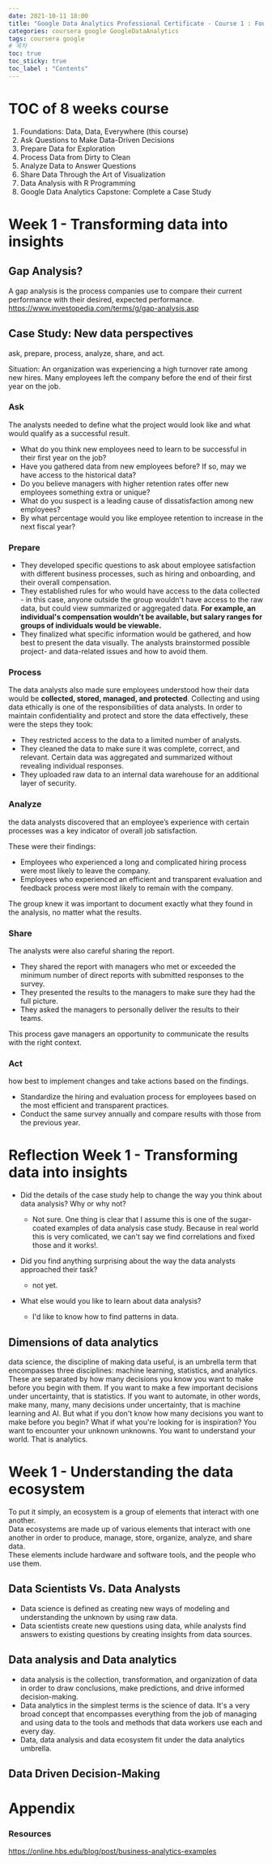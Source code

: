 ```yaml
---
date: 2021-10-11 18:00
title: "Google Data Analytics Professional Certificate - Course 1 : Foundations: Data, Data, Everywhere - week 1"
categories: coursera google GoogleDataAnalytics
tags: coursera google
# 목차
toc: true  
toc_sticky: true 
toc_label : "Contents"
---
```


# TOC of 8 weeks course
1. Foundations: Data, Data, Everywhere (this course)
2. Ask Questions to Make Data-Driven Decisions
3. Prepare Data for Exploration
4. Process Data from Dirty to Clean
5. Analyze Data to Answer Questions
6. S​hare Data Through the Art of Visualization 
7. Data Analysis with R Programming 
8. Google D​ata Analytics Capstone: Complete a Case Study 


# Week 1 - Transforming data into insights

## Gap Analysis?
A gap analysis is the process companies use to compare their current performance with their desired, expected performance.  
<https://www.investopedia.com/terms/g/gap-analysis.asp>  

## Case Study: New data perspectives
ask, prepare, process, analyze, share, and act. 

Situation: An organization was experiencing a high turnover rate among new hires. Many employees left the company before the end of their first year on the job.  


### Ask
The analysts needed to define what the project would look like and what would qualify as a successful result.

- What do you think new employees need to learn to be successful in their first year on the job? 
- Have you gathered data from new employees before? If so, may we have access to the historical data?
- Do you believe managers with higher retention rates offer new employees something extra or unique?
- What do you suspect is a leading cause of dissatisfaction among new employees?
- By what percentage would you like employee retention to increase in the next fiscal year?

### Prepare
- They developed specific questions to ask about employee satisfaction with different business processes, such as hiring and onboarding, and their overall compensation. 
- They established rules for who would have access to the data collected - in this case, anyone outside the group wouldn't have access to the raw data, but could view summarized or aggregated data. **For example, an individual's compensation wouldn't be available, but salary ranges for groups of individuals would be viewable.**
- They finalized what specific information would be gathered, and how best to present the data visually. The analysts brainstormed possible project- and data-related issues and how to avoid them. 

### Process
The data analysts also made sure employees understood how their data would be **collected, stored, managed, and protected**. Collecting and using data ethically is one of the responsibilities of data analysts. In order to maintain confidentiality and protect and store the data effectively, these were the steps they took:

- They restricted access to the data to a limited number of analysts. 
- They cleaned the data to make sure it was complete, correct, and relevant. Certain data was aggregated and summarized without revealing individual responses. 
- They uploaded raw data to an internal data warehouse for an additional layer of security. 


### Analyze
the data analysts discovered that an employee’s experience with certain processes was a key indicator of overall job satisfaction.

These were their findings:

- Employees who experienced a long and complicated hiring process were most likely to leave the company. 
- Employees who experienced an efficient and transparent evaluation and feedback process were most likely to remain with the company. 

The group knew it was important to document exactly what they found in the analysis, no matter what the results.

### Share
The analysts were also careful sharing the report.

- They shared the report with managers who met or exceeded the minimum number of direct reports with submitted responses to the survey. 
- They presented the results to the managers to make sure they had the full picture. 
- They asked the managers to personally deliver the results to their teams. 

This process gave managers an opportunity to communicate the results with the right context.

### Act
how best to implement changes and take actions based on the findings.

- Standardize the hiring and evaluation process for employees based on the most efficient and transparent practices. 
- Conduct the same survey annually and compare results with those from the previous year. 


# Reflection Week 1 - Transforming data into insights
- Did the details of the case study help to change the way you think about data analysis? Why or why not?
    - Not sure. One thing is clear that I assume this is one of the sugar-coated examples of data analysis case study. Because in real world this is very comlicated, we can't say we find correlations and fixed those and it works!.

- Did you find anything surprising about the way the data analysts approached their task?
     - not yet.

- What else would you like to learn about data analysis?
    - I'd like to know how to find patterns in data.

## Dimensions of data analytics
data science, the discipline of making data useful, is an umbrella term that encompasses three disciplines: machine learning, statistics, and analytics. These are separated by how many decisions you know you want to make before you begin with them. If you want to make a few important decisions under uncertainty, that is statistics. If you want to automate, in other words, make many, many, many decisions under uncertainty, that is machine learning and AI. But what if you don't know how many decisions you want to make before you begin? What if what you're looking for is inspiration? You want to encounter your unknown unknowns. You want to understand your world. That is analytics.

# Week 1 - Understanding the data ecosystem
To put it simply, an ecosystem is a group of elements that interact with one another.   
Data ecosystems are made up of various elements that interact with one another in order to produce, manage, store, organize, analyze, and share data.  
These elements include hardware and software tools, and the people who use them.

## Data Scientists Vs. Data Analysts
- Data science is defined as creating new ways of modeling and understanding the unknown by using raw data.
- Data scientists create new questions using data, while analysts find answers to existing questions by creating insights from data sources.

## Data analysis and Data analytics
-  data analysis is the collection, transformation, and organization of data in order to draw conclusions, make predictions, and drive informed decision-making.
- Data analytics in the simplest terms is the science of data. It's a very broad concept that encompasses everything from the job of managing and using data to the tools and methods that data workers use each and every day. 
- Data, data analysis and data ecosystem fit under the data analytics umbrella.

## Data Driven Decision-Making



# Appendix
### Resources
<https://online.hbs.edu/blog/post/business-analytics-examples>